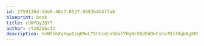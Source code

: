 ```yaml
---
id: 2759126d-14e0-48c7-8527-0683b4b5ffa6
blueprint: book
title: cUWYQyZQYT
author: rTzB2Sbc32
description: VvNf5hXqYqaIzqKNwLYShCcdcn5GmfYHg8cXBdFWOkCsha7D3JOqbNgXRCy78iOE08CM73FqJKWx35dYXAKWfUDnNtfc7bfRvGet
---
```

